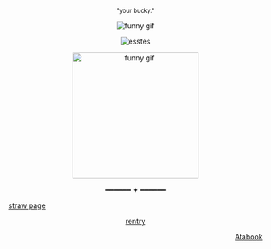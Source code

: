 <p align="center">
  <sub>"your bucky."</sub>
</p>
<p align="center">
  <img src="https://i.pinimg.com/originals/85/eb/69/85eb699203fdd109b784a197d013b7c2.gif" alt="funny gif" />
</p>

<p align="center"> <img src="https://komarev.com/ghpvc/?username=esstes&label=Profile%20views&color=0e75b6&style=flat" alt="esstes" /> </p>


<p align="center">
  <img src="https://i.pinimg.com/originals/01/7f/ee/017fee4823ea31377f2c48087d63335d.gif" width="250" alt="funny gif" />
</p>
<p align="center">━━━━━━ ✦ ━━━━━━</p>
<p align="left">
  <a href="https://steveroger.straw.page" style="text-decoration: underline;">straw page</a>
</p>
<!-- Center-aligned underlined link -->
<p align="center">
  <a href="rentry.co/stvcky" style="text-decoration: underline;">rentry</a>
</p>

<!-- Right-aligned underlined link -->
<p align="right">
  <a href="esstes.atabook.org" style="text-decoration: underline;">Atabook</a>
</p>
